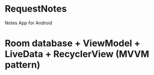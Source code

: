 # RequestNotes
Notes App for Android

# Room database + ViewModel + LiveData + RecyclerView (MVVM pattern)
